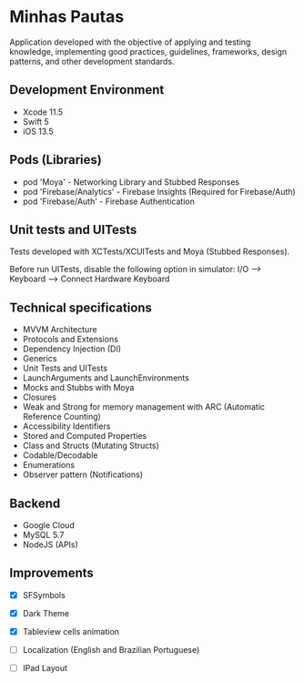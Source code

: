 # Minhas Pautas

Application developed with the objective of applying and testing knowledge, implementing good practices, guidelines, frameworks, design patterns, and other development standards.

## Development Environment
- Xcode 11.5
- Swift 5
- iOS 13.5

## Pods (Libraries)
- pod 'Moya' - Networking Library and Stubbed Responses
- pod 'Firebase/Analytics' - Firebase Insights (Required for Firebase/Auth)
- pod 'Firebase/Auth' - Firebase Authentication

## Unit tests and UITests
Tests developed with XCTests/XCUITests and Moya (Stubbed Responses).

Before run UITests, disable the following option in simulator: I/O --> Keyboard --> Connect Hardware Keyboard

## Technical specifications
- MVVM Architecture
- Protocols and Extensions
- Dependency Injection (DI)
- Generics
- Unit Tests and UITests
- LaunchArguments and LaunchEnvironments
- Mocks and Stubbs with Moya
- Closures
- Weak and Strong for memory management with ARC (Automatic Reference Counting)
- Accessibility Identifiers
- Stored and Computed Properties
- Class and Structs (Mutating Structs)
- Codable/Decodable
- Enumerations
- Observer pattern (Notifications)

## Backend
- Google Cloud
- MySQL 5.7
- NodeJS (APIs)

## Improvements
- [X] SFSymbols
- [X] Dark Theme
- [X] Tableview cells animation
- [ ] Localization (English and Brazilian Portuguese)
- [ ] IPad Layout


